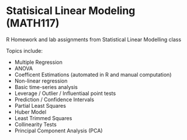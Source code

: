 # Statisical Linear Modeling (MATH117)
R Homework and lab assignments from Statistical Linear Modelling class

Topics include:
- Multiple Regression
- ANOVA
- Coefficent Estimations (automated in R and manual computation)
- Non-linear regression
- Basic time-series analysis
- Leverage / Outlier / Influentiaal point tests
- Prediction / Confidence Intervals
- Partial Least Squares
- Huber Model
- Least Trimmed Squares
- Collinearity Tests
- Principal Component Analysis (PCA)


